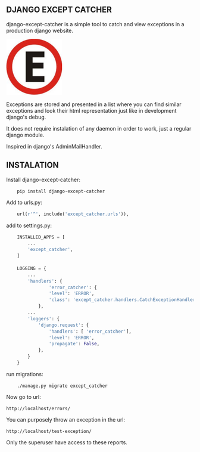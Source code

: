  DJANGO EXCEPT CATCHER
------------------------
django-except-catcher is a simple tool to catch and view exceptions in a production django website.

![django-except-catcher Logo](/except_catcher/static/except_catcher/logo.png)

Exceptions are stored and presented in a list where you can find similar exceptions and look their html representation just like in development django's debug.

It does not require instalation of any daemon in order to work, just a regular django module.

Inspired in django's AdminMailHandler.


INSTALATION
-------------


Install django-except-catcher:

```shell
    pip install django-except-catcher
```

Add to urls.py:

```python
    url(r'^', include('except_catcher.urls')),
```
add to settings.py:

```python
    INSTALLED_APPS = [
        ...
        'except_catcher',
    ]

    LOGGING = {
        ...
        'handlers': {
                'error_catcher': {
                'level': 'ERROR',
                'class': 'except_catcher.handlers.CatchExceptionHandler',
            },
        ...
        'loggers': {
            'django.request': {
                'handlers': [ 'error_catcher'],
                'level': 'ERROR',
                'propagate': False,
            },
        }
    }
```

run migrations:

```shell
    ./manage.py migrate except_catcher
```

Now go to url:

    http://localhost/errors/

You can purposely throw an exception in the url:

    http://localhost/test-exception/

Only the superuser have access to these reports.

